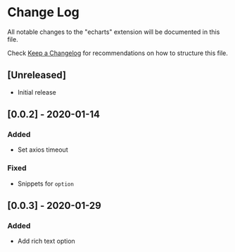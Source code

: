 # Change Log

All notable changes to the "echarts" extension will be documented in this file.

Check [Keep a Changelog](http://keepachangelog.com/) for recommendations on how to structure this file.

## [Unreleased]

- Initial release

## [0.0.2] - 2020-01-14
### Added
- Set axios timeout

### Fixed
- Snippets for `option`

## [0.0.3] - 2020-01-29
### Added
- Add rich text option